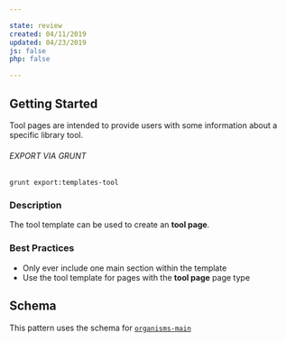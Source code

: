 ```yaml
---

state: review
created: 04/11/2019
updated: 04/23/2019
js: false
php: false

---
```


## Getting Started

Tool pages are intended to provide users with some information about a specific library tool.

###### EXPORT VIA GRUNT

```
grunt export:templates-tool
```


### Description

The tool template can be used to create an **tool page**.


### Best Practices

- Only ever include one main section within the template
- Use the tool template for pages with the **tool page** page type


## Schema

This pattern uses the schema for [`organisms-main`][organisms-main]

[organisms-main]: /patterns/50-organisms-main-main/50-organisms-main-main.html
